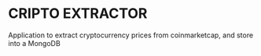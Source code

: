 # CRIPTO EXTRACTOR



Application to extract cryptocurrency prices from coinmarketcap, and store into a MongoDB 
